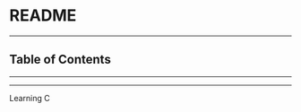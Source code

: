 # README

<!-- File: README.md -->
<!-- Author: YJ -->
<!-- Email: yj1516268@outlook.com -->
<!-- Created Time: 2023-04-14 10:52:30 -->

---

## Table of Contents

<!-- vim-markdown-toc GFM -->

<!-- vim-markdown-toc -->

---

<!-- Object info -->

---

Learning C
